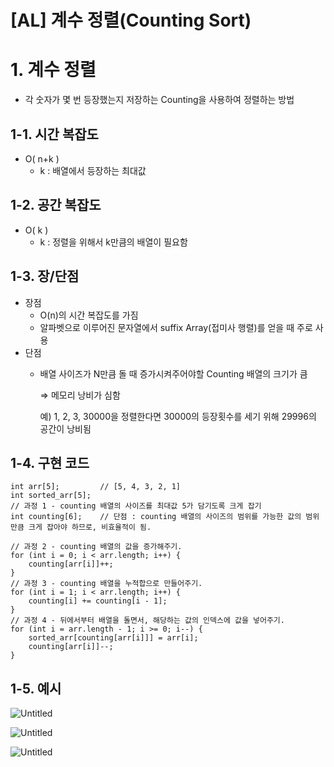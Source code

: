# [AL] 계수 정렬(Counting Sort)

# 1. 계수 정렬

- 각 숫자가 몇 번 등장했는지 저장하는 Counting을 사용하여 정렬하는 방법

## 1-1. 시간 복잡도

- O( n+k )
    - k : 배열에서 등장하는 최대값

## 1-2. 공간 복잡도

- O( k )
    - k : 정렬을 위해서 k만큼의 배열이 필요함

## 1-3. 장/단점

- 장점
    - O(n)의 시간 복잡도를 가짐
    - 알파벳으로 이루어진 문자열에서 suffix Array(접미사 행렬)를 얻을 때 주로 사용
- 단점
    - 배열 사이즈가 N만큼 돌 때 증가시켜주어야할 Counting 배열의 크기가 큼
        
        ⇒ 메모리 낭비가 심함
        
        예) 1, 2, 3, 30000을 정렬한다면 30000의 등장횟수를 세기 위해 29996의 공간이 낭비됨
        

## 1-4. 구현 코드

```
int arr[5]; 		// [5, 4, 3, 2, 1]
int sorted_arr[5];
// 과정 1 - counting 배열의 사이즈를 최대값 5가 담기도록 크게 잡기
int counting[6];	// 단점 : counting 배열의 사이즈의 범위를 가능한 값의 범위만큼 크게 잡아야 하므로, 비효율적이 됨.

// 과정 2 - counting 배열의 값을 증가해주기.
for (int i = 0; i < arr.length; i++) {
    counting[arr[i]]++;
}
// 과정 3 - counting 배열을 누적합으로 만들어주기.
for (int i = 1; i < arr.length; i++) {
    counting[i] += counting[i - 1];
}
// 과정 4 - 뒤에서부터 배열을 돌면서, 해당하는 값의 인덱스에 값을 넣어주기.
for (int i = arr.length - 1; i >= 0; i--) {
    sorted_arr[counting[arr[i]]] = arr[i];
    counting[arr[i]]--;
}
```

## 1-5. 예시

![Untitled](%5BAL%5D%20%E1%84%80%E1%85%A8%E1%84%89%E1%85%AE%20%2061811/Untitled.png)

![Untitled](%5BAL%5D%20%E1%84%80%E1%85%A8%E1%84%89%E1%85%AE%20%2061811/Untitled%201.png)

![Untitled](%5BAL%5D%20%E1%84%80%E1%85%A8%E1%84%89%E1%85%AE%20%2061811/Untitled%202.png)